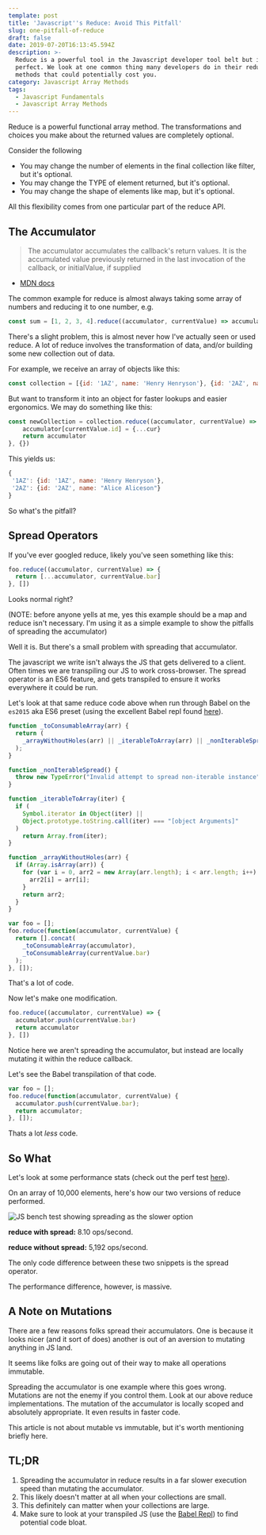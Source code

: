 ```yaml
---
template: post
title: 'Javascript''s Reduce: Avoid This Pitfall'
slug: one-pitfall-of-reduce
draft: false
date: 2019-07-20T16:13:45.594Z
description: >-
  Reduce is a powerful tool in the Javascript developer tool belt but it's not
  perfect. We look at one common thing many developers do in their reduce
  methods that could potentially cost you. 
category: Javascript Array Methods
tags:
  - Javascript Fundamentals
  - Javascript Array Methods
---
```

Reduce is a powerful functional array method. The transformations and choices you make about the returned values are completely optional. 

Consider the following

* You may change the number of elements in the final collection like filter, but it's optional.
* You may change the TYPE of element returned, but it's optional.
* You may change the shape of elements like map, but it's optional.

All this flexibility comes from one particular part of the reduce API.

## The Accumulator

> The accumulator accumulates the callback's return values. It is the accumulated value previously returned in the last invocation of the callback, or initialValue, if supplied 

* [MDN docs](https://developer.mozilla.org/en-US/docs/Web/JavaScript/Reference/Global_Objects/Array/reduce#Syntax)

The common example for reduce is almost always taking some array of numbers and reducing it to one number, e.g.

```javascript
const sum = [1, 2, 3, 4].reduce((accumulator, currentValue) => accumulator + currentValue)
```

There's a slight problem, this is almost never how I've actually seen or used reduce. A lot of reduce involves the transformation of data, and/or building some new collection out of data. 

For example, we receive an array of objects like this: 

```javascript
const collection = [{id: '1AZ', name: 'Henry Henryson'}, {id: '2AZ', name: "Alice Aliceson"}]
```

But want to transform it into an object for faster lookups and easier ergonomics. We may do something like this: 

```javascript
const newCollection = collection.reduce((accumulator, currentValue) => {
    accumulator[currentValue.id] = {...cur}
    return accumulator
}, {})
```

This yields us: 

```javascript
{
 '1AZ': {id: '1AZ', name: 'Henry Henryson'},
 '2AZ': {id: '2AZ', name: "Alice Aliceson"}
}
```

So what's the pitfall? 

## Spread Operators

If you've ever googled reduce, likely you've seen something like this:

```javascript
foo.reduce((accumulator, currentValue) => {
  return [...accumulator, currentValue.bar]
}, [])
```

Looks normal right? 

(NOTE: before anyone yells at me, yes this example should be a map and reduce isn't necessary. I'm using it as a simple example to show the pitfalls of spreading the accumulator)

Well it is. But there's a small problem with spreading that accumulator.

The javascript we write isn't always the JS that gets delivered to a client. Often times we are transpiling our JS to work cross-browser. The spread operator is an ES6 feature, and gets transpiled to ensure it works everywhere it could be run.

Let's look at that same reduce code above when run through Babel on the `es2015` aka ES6 preset (using the excellent Babel repl found [here](https://babeljs.io/repl#?babili=false&browsers=&build=&builtIns=false&spec=false&loose=false&code_lz=Q&debug=false&forceAllTransforms=false&shippedProposals=false&circleciRepo=&evaluate=true&fileSize=false&timeTravel=false&sourceType=module&lineWrap=true&presets=es2015&prettier=true&targets=&version=7.5.5&externalPlugins=%40babel%2Fplugin-transform-react-jsx%407.3.0)).

```javascript
function _toConsumableArray(arr) {
  return (
    _arrayWithoutHoles(arr) || _iterableToArray(arr) || _nonIterableSpread()
  );
}

function _nonIterableSpread() {
  throw new TypeError("Invalid attempt to spread non-iterable instance");
}

function _iterableToArray(iter) {
  if (
    Symbol.iterator in Object(iter) ||
    Object.prototype.toString.call(iter) === "[object Arguments]"
  )
    return Array.from(iter);
}

function _arrayWithoutHoles(arr) {
  if (Array.isArray(arr)) {
    for (var i = 0, arr2 = new Array(arr.length); i < arr.length; i++) {
      arr2[i] = arr[i];
    }
    return arr2;
  }
}

var foo = [];
foo.reduce(function(accumulator, currentValue) {
  return [].concat(
    _toConsumableArray(accumulator),
    _toConsumableArray(currentValue.bar)
  );
}, []);
```

That's a lot of code. 

Now let's make one modification. 

```javascript
foo.reduce((accumulator, currentValue) => {
  accumulator.push(currentValue.bar)
  return accumulator
}, [])
```

Notice here we aren't spreading the accumulator, but instead are locally mutating it within the reduce callback.

Let's see the Babel transpilation of that code. 

```javascript
var foo = [];
foo.reduce(function(accumulator, currentValue) {
  accumulator.push(currentValue.bar);
  return accumulator;
}, []);
```

Thats a lot _less_ code. 

## So What

Let's look at some performance stats (check out the perf test [here](https://jsperf.com/reduce-with-and-without-spread-operator)).

On an array of 10,000 elements, here's how our two versions of reduce performed. 

![JS bench test showing spreading as the slower option](/media/screen-shot-2019-07-21-at-2.42.29-pm.png "JS bench test")

**reduce with spread:**
8.10 ops/second.

**reduce without spread:**
5,192 ops/second.

The only code difference between these two snippets is the spread operator. 

The performance difference, however,  is massive. 

## A Note on Mutations

There are a few reasons folks spread their accumulators. One is because it looks nicer (and it sort of does) another is out of an aversion to mutating anything in JS land. 

It seems like folks are going out of their way to make all operations immutable.  

Spreading the accumulator is one example where this goes wrong. Mutations are not the enemy if you control them. Look at our above reduce implementations. The mutation of the accumulator is locally scoped and absolutely appropriate. It even results in faster code. 

This article is not about mutable vs immutable, but it's worth mentioning briefly here. 

## TL;DR

1. Spreading the accumulator in reduce results in a far slower execution speed than mutating the accumulator. 
2. This likely doesn't matter at all when your collections are small.
3. This definitely can matter when your collections are large.
4. Make sure to look at your transpiled JS (use the [Babel Repl](https://babeljs.io/repl#?babili=false&browsers=&build=&builtIns=false&spec=false&loose=false&code_lz=Q&debug=false&forceAllTransforms=false&shippedProposals=false&circleciRepo=&evaluate=true&fileSize=false&timeTravel=false&sourceType=module&lineWrap=true&presets=es2015&prettier=true&targets=&version=7.5.5&externalPlugins=%40babel%2Fplugin-transform-react-jsx%407.3.0)) to find potential code bloat.
